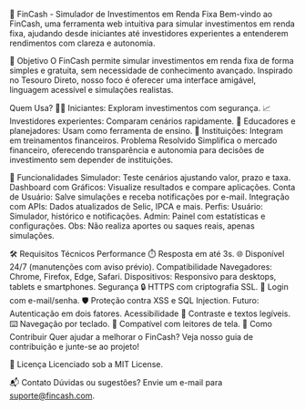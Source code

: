 🌟 FinCash - Simulador de Investimentos em Renda Fixa
Bem-vindo ao FinCash, uma ferramenta web intuitiva para simular investimentos em renda fixa, ajudando desde iniciantes até investidores experientes a entenderem rendimentos com clareza e autonomia.

🎯 Objetivo
O FinCash permite simular investimentos em renda fixa de forma simples e gratuita, sem necessidade de conhecimento avançado. Inspirado no Tesouro Direto, nosso foco é oferecer uma interface amigável, linguagem acessível e simulações realistas.

Quem Usa?
🧑‍💻 Iniciantes: Exploram investimentos com segurança.
📈 Investidores experientes: Comparam cenários rapidamente.
🏫 Educadores e planejadores: Usam como ferramenta de ensino.
🏦 Instituições: Integram em treinamentos financeiros.
Problema Resolvido
Simplifica o mercado financeiro, oferecendo transparência e autonomia para decisões de investimento sem depender de instituições.

🚀 Funcionalidades
Simulador: Teste cenários ajustando valor, prazo e taxa.
Dashboard com Gráficos: Visualize resultados e compare aplicações.
Conta de Usuário: Salve simulações e receba notificações por e-mail.
Integração com APIs: Dados atualizados de Selic, IPCA e mais.
Perfis:
Usuário: Simulador, histórico e notificações.
Admin: Painel com estatísticas e configurações.
Obs: Não realiza aportes ou saques reais, apenas simulações.

🛠️ Requisitos Técnicos
Performance
⏱️ Resposta em até 3s.
🌐 Disponível 24/7 (manutenções com aviso prévio).
Compatibilidade
Navegadores: Chrome, Firefox, Edge, Safari.
Dispositivos: Responsivo para desktops, tablets e smartphones.
Segurança
🔒 HTTPS com criptografia SSL.
🔐 Login com e-mail/senha.
🛡️ Proteção contra XSS e SQL Injection.
Futuro: Autenticação em dois fatores.
Acessibilidade
🎨 Contraste e textos legíveis.
⌨️ Navegação por teclado.
📖 Compatível com leitores de tela.
🤝 Como Contribuir
Quer ajudar a melhorar o FinCash? Veja nosso guia de contribuição e junte-se ao projeto!

📜 Licença
Licenciado sob a MIT License.

📬 Contato
Dúvidas ou sugestões? Envie um e-mail para suporte@fincash.com.


